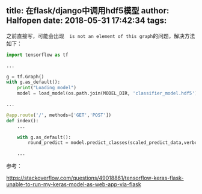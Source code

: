 title: 在flask/django中调用hdf5模型
author: Halfopen
date: 2018-05-31 17:42:34
tags:
---
之前直接写，可能会出现　`is not an element of this graph`的问题，解决方法如下：
```python
import tensorflow as tf

...

g = tf.Graph()
with g.as_default():
    print("Loading model")
    model = load_model(os.path.join(MODEL_DIR, 'classifier_model.hdf5'))

...

@app.route('/', methods=['GET','POST'])
def index():
    ...

    with g.as_default():
        round_predict = model.predict_classes(scaled_predict_data,verbose=0)

    ...
```


参考：

https://stackoverflow.com/questions/49018861/tensorflow-keras-flask-unable-to-run-my-keras-model-as-web-app-via-flask